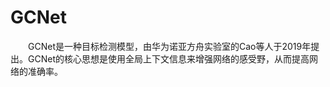 # GCNet
&emsp;&emsp;GCNet是一种目标检测模型，由华为诺亚方舟实验室的Cao等人于2019年提出。GCNet的核心思想是使用全局上下文信息来增强网络的感受野，从而提高网络的准确率。